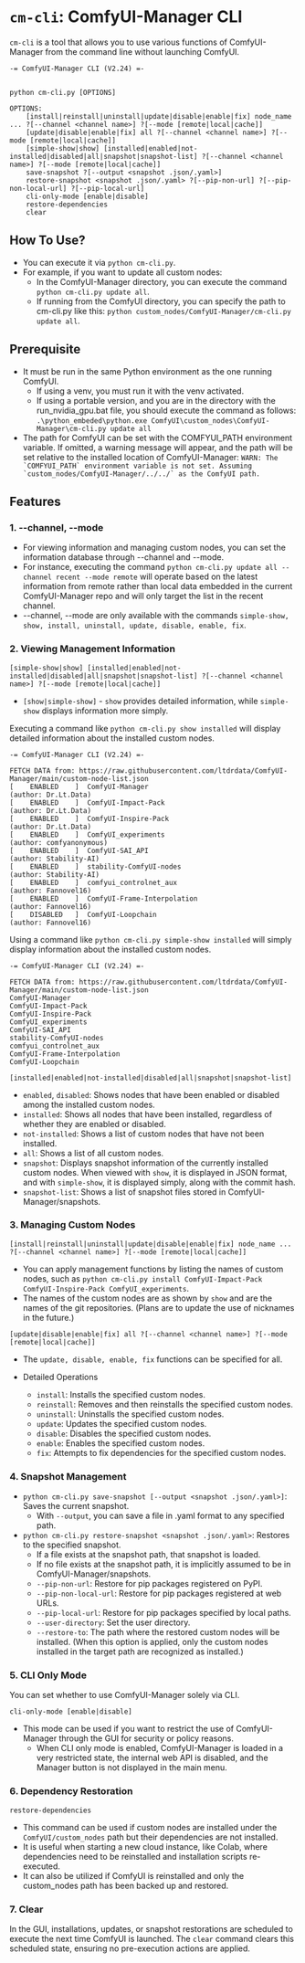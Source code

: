 # `cm-cli`: ComfyUI-Manager CLI

`cm-cli` is a tool that allows you to use various functions of ComfyUI-Manager from the command line without launching ComfyUI.


```
-= ComfyUI-Manager CLI (V2.24) =-


python cm-cli.py [OPTIONS]

OPTIONS:
    [install|reinstall|uninstall|update|disable|enable|fix] node_name ... ?[--channel <channel name>] ?[--mode [remote|local|cache]]
    [update|disable|enable|fix] all ?[--channel <channel name>] ?[--mode [remote|local|cache]]
    [simple-show|show] [installed|enabled|not-installed|disabled|all|snapshot|snapshot-list] ?[--channel <channel name>] ?[--mode [remote|local|cache]]
    save-snapshot ?[--output <snapshot .json/.yaml>]
    restore-snapshot <snapshot .json/.yaml> ?[--pip-non-url] ?[--pip-non-local-url] ?[--pip-local-url]
    cli-only-mode [enable|disable]
    restore-dependencies
    clear
```

## How To Use?
* You can execute it via `python cm-cli.py`.
* For example, if you want to update all custom nodes:
    * In the ComfyUI-Manager directory, you can execute the command `python cm-cli.py update all`.
    * If running from the ComfyUI directory, you can specify the path to cm-cli.py like this: `python custom_nodes/ComfyUI-Manager/cm-cli.py update all`.

## Prerequisite
* It must be run in the same Python environment as the one running ComfyUI.
    * If using a venv, you must run it with the venv activated.
    * If using a portable version, and you are in the directory with the run_nvidia_gpu.bat file, you should execute the command as follows:
        `.\python_embeded\python.exe ComfyUI\custom_nodes\ComfyUI-Manager\cm-cli.py update all`
* The path for ComfyUI can be set with the COMFYUI_PATH environment variable. If omitted, a warning message will appear, and the path will be set relative to the installed location of ComfyUI-Manager:
        ```
        WARN: The `COMFYUI_PATH` environment variable is not set. Assuming `custom_nodes/ComfyUI-Manager/../../` as the ComfyUI path.
        ```

## Features

### 1. --channel, --mode
* For viewing information and managing custom nodes, you can set the information database through --channel and --mode.
* For instance, executing the command `python cm-cli.py update all --channel recent --mode remote` will operate based on the latest information from remote rather than local data embedded in the current ComfyUI-Manager repo and will only target the list in the recent channel.
* --channel, --mode are only available with the commands `simple-show, show, install, uninstall, update, disable, enable, fix`.

### 2. Viewing Management Information

`[simple-show|show] [installed|enabled|not-installed|disabled|all|snapshot|snapshot-list] ?[--channel <channel name>] ?[--mode [remote|local|cache]]`

* `[show|simple-show]` - `show` provides detailed information, while `simple-show` displays information more simply.

Executing a command like `python cm-cli.py show installed` will display detailed information about the installed custom nodes.

```
-= ComfyUI-Manager CLI (V2.24) =-

FETCH DATA from: https://raw.githubusercontent.com/ltdrdata/ComfyUI-Manager/main/custom-node-list.json
[    ENABLED    ]  ComfyUI-Manager                                   (author: Dr.Lt.Data)
[    ENABLED    ]  ComfyUI-Impact-Pack                               (author: Dr.Lt.Data)
[    ENABLED    ]  ComfyUI-Inspire-Pack                              (author: Dr.Lt.Data)
[    ENABLED    ]  ComfyUI_experiments                               (author: comfyanonymous)
[    ENABLED    ]  ComfyUI-SAI_API                                   (author: Stability-AI)
[    ENABLED    ]  stability-ComfyUI-nodes                           (author: Stability-AI)
[    ENABLED    ]  comfyui_controlnet_aux                            (author: Fannovel16)
[    ENABLED    ]  ComfyUI-Frame-Interpolation                       (author: Fannovel16)
[    DISABLED   ]  ComfyUI-Loopchain                                 (author: Fannovel16)
```

Using a command like `python cm-cli.py simple-show installed` will simply display information about the installed custom nodes.

```
-= ComfyUI-Manager CLI (V2.24) =-

FETCH DATA from: https://raw.githubusercontent.com/ltdrdata/ComfyUI-Manager/main/custom-node-list.json
ComfyUI-Manager                                   
ComfyUI-Impact-Pack                               
ComfyUI-Inspire-Pack                              
ComfyUI_experiments                               
ComfyUI-SAI_API                                   
stability-ComfyUI-nodes                           
comfyui_controlnet_aux                            
ComfyUI-Frame-Interpolation                       
ComfyUI-Loopchain                                 
```

`[installed|enabled|not-installed|disabled|all|snapshot|snapshot-list]`
   * `enabled`, `disabled`: Shows nodes that have been enabled or disabled among the installed custom nodes.
   * `installed`: Shows all nodes that have been installed, regardless of whether they are enabled or disabled.
   * `not-installed`: Shows a list of custom nodes that have not been installed.
   * `all`: Shows a list of all custom nodes.
   * `snapshot`: Displays snapshot information of the currently installed custom nodes. When viewed with `show`, it is displayed in JSON format, and with `simple-show`, it is displayed simply, along with the commit hash.
   * `snapshot-list`: Shows a list of snapshot files stored in ComfyUI-Manager/snapshots.

### 3. Managing Custom Nodes

`[install|reinstall|uninstall|update|disable|enable|fix] node_name ... ?[--channel <channel name>] ?[--mode [remote|local|cache]]`

* You can apply management functions by listing the names of custom nodes, such as `python cm-cli.py install ComfyUI-Impact-Pack ComfyUI-Inspire-Pack ComfyUI_experiments`.
* The names of the custom nodes are as shown by `show` and are the names of the git repositories.
(Plans are to update the use of nicknames in the future.)

`[update|disable|enable|fix] all ?[--channel <channel name>] ?[--mode [remote|local|cache]]`

* The `update, disable, enable, fix` functions can be specified for all.

* Detailed Operations
    * `install`: Installs the specified custom nodes.
    * `reinstall`: Removes and then reinstalls the specified custom nodes.
    * `uninstall`: Uninstalls the specified custom nodes.
    * `update`: Updates the specified custom nodes.
    * `disable`: Disables the specified custom nodes.
    * `enable`: Enables the specified custom nodes.
    * `fix`: Attempts to fix dependencies for the specified custom nodes.


### 4. Snapshot Management
* `python cm-cli.py save-snapshot [--output <snapshot .json/.yaml>]`: Saves the current snapshot.
  * With `--output`, you can save a file in .yaml format to any specified path.
* `python cm-cli.py restore-snapshot <snapshot .json/.yaml>`: Restores to the specified snapshot.
  * If a file exists at the snapshot path, that snapshot is loaded.
  * If no file exists at the snapshot path, it is implicitly assumed to be in ComfyUI-Manager/snapshots.
  * `--pip-non-url`: Restore for pip packages registered on PyPI.
  * `--pip-non-local-url`: Restore for pip packages registered at web URLs.
  * `--pip-local-url`: Restore for pip packages specified by local paths.
  * `--user-directory`: Set the user directory.
  * `--restore-to`: The path where the restored custom nodes will be installed. (When this option is applied, only the custom nodes installed in the target path are recognized as installed.)

### 5. CLI Only Mode

You can set whether to use ComfyUI-Manager solely via CLI.

`cli-only-mode [enable|disable]`

* This mode can be used if you want to restrict the use of ComfyUI-Manager through the GUI for security or policy reasons.
    * When CLI only mode is enabled, ComfyUI-Manager is loaded in a very restricted state, the internal web API is disabled, and the Manager button is not displayed in the main menu.

### 6. Dependency Restoration

`restore-dependencies`

* This command can be used if custom nodes are installed under the `ComfyUI/custom_nodes` path but their dependencies are not installed.
* It is useful when starting a new cloud instance, like Colab, where dependencies need to be reinstalled and installation scripts re-executed.
* It can also be utilized if ComfyUI is reinstalled and only the custom_nodes path has been backed up and restored.

### 7. Clear

In the GUI, installations, updates, or snapshot restorations are scheduled to execute the next time ComfyUI is launched. The `clear` command clears this scheduled state, ensuring no pre-execution actions are applied.
